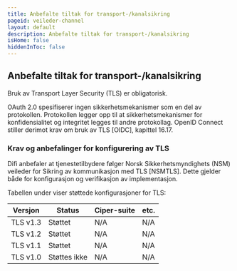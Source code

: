 ```yaml
---
title: Anbefalte tiltak for transport-/kanalsikring
pageid: veileder-channel
layout: default
description: Anbefalte tiltak for transport-/kanalsikring
isHome: false
hiddenInToc: false
---
```


## Anbefalte tiltak for transport-/kanalsikring

Bruk av Transport Layer Security (TLS) er obligatorisk.

OAuth 2.0 spesifiserer ingen sikkerhetsmekanismer som en del av protokollen. Protokollen legger opp til at sikkerhetsmekanismer for konfidensialitet og integritet legges til andre protokollag. OpenID Connect stiller derimot krav om bruk av TLS [OIDC], kapittel 16.17. 

### Krav og anbefalinger for konfigurering av TLS

Difi anbefaler at tjenestetilbydere følger Norsk Sikkerhetsmyndighets (NSM) veileder for Sikring av kommunikasjon med TLS [NSMTLS]. Dette gjelder både for konfigurasjon og verifikasjon av implementasjon.

Tabellen under viser støttede konfigurasjoner for TLS:

Versjon | Status | Ciper-suite | etc.
--- | --- | --- | ---
TLS v1.3 | Støttet  | N/A  | N/A  
TLS v1.2 | Støttet  | N/A | N/A
TLS v1.1 | Støttet | N/A | N/A
TLS v1.0 | Støttes ikke | N/A | N/A 


